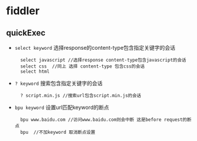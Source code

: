 fiddler
==========

quickExec
-----------
+ `select keyword` 选择response的content-type包含指定关键字的会话

		select javascript //选择response content-type包含javascript的会话
		select css  //同上 选择 content-type 包含css的会话
		select html
		
+ `? keyword` 搜索包含指定关键字的会话

		? script.min.js //搜索url包含script.min.js的会话
		
+ `bpu keyword` 设置url匹配keyword的断点

		bpu www.baidu.com //访问www.baidu.com则会中断 这是before request的断点
		bpu  //不加keyword 取消断点设置